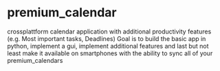 # premium_calendar
crossplattform calendar application with additional productivity features (e.g. Most important tasks, Deadlines)
Goal is to build the basic app in python, implement a gui, implement additional features 
and last but not least make it available on smartphones with the ability to sync all of your premium_calendars
